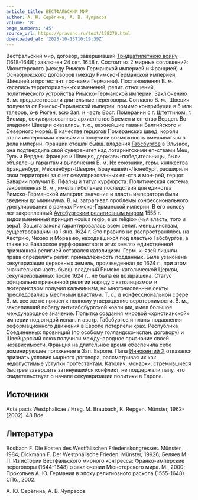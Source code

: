 ```yaml
---
article_title: ВЕСТФАЛЬСКИЙ МИР
author: А. Ю. Серёгина, А. В. Чупрасов
volume: '8'
page_numbers: '45'
source_url: https://pravenc.ru/text/158270.html
downloaded_at: '2025-10-13T10:19:39Z'
---
```


Вестфальский мир, договор, завершивший [Тридцатилетнюю войну](<https://pravenc.ru/text/Тридцатилетнюю войну.html>) (1618-1648); заключен 24 окт. 1648 г. Состоит из 2 мирных соглашений: Мюнстерского (между Римско-Германской империей и Францией) и Оснабрюкского договоров (между Римско-Германской империей, Швецией и протестант. гос-вами Германии). Постановления В. м. касались территориальных изменений, религ. отношений, политического устройства Римско-Германской империи. Заключению В. м. предшествовали длительные переговоры. Согласно В. м., Швеция получила от Римско-Германской империи, помимо контрибуции в 5 млн талеров, о-в Рюген, всю Зап. и часть Вост. Померании с г. Штеттином, г. Висмар, секуляризованные архиеп-ство Бремен и еп-ство Верден. Во владении Швеции оказались, т. о., важнейшие гавани Балтийского и Северного морей. В качестве герцогов Померанских швед. короли стали имперскими князьями и получили возможность вмешиваться в дела империи. Франции отошли бывш. владения [Габсбургов](https://pravenc.ru/text/ГАБСБУРГИ.html) в Эльзасе, она подтвердила свой суверенитет над лотарингскими еп-ствами Мец, Туль и Верден. Франция и Швеция, державы-победительницы, были объявлены гарантами выполнения В. м. Их союзники, герм. княжества Бранденбург, Мекленбург-Шверин, Брауншвейг-Люнебург, расширили свои территории за счет секуляризованных еп-ств и мон-рей, герцог Баварии получил В. Пфальц и титул курфюрста. Политическая система, закрепленная В. м., имела гибельные последствия для единства Римско-Германской империи: значение и власть императора были сведены до минимума. В. м. затрагивал проблемы конфессионального урегулирования в рамках Римско-Германской империи. В его основу лег закрепленный [Аугсбургским религиозным миром](<https://pravenc.ru/text/Аугсбургским религиозным миром.html>) 1555 г. видоизмененный принцип «cuius regio, eius religio» (чья власть, того и вера). Защита закона гарантировалась всем религ. меньшинствам, существовавшим на 1 янв. 1624 г. Это правило не распространялось на Австрию, Чехию и Моравию, находившихся под властью Габсбургов, а также на Баварское курфюршество: в этих землях единственной признанной религией оставался католицизм. Герм. князей лишили права определять религ. принадлежность подданных. Была узаконена секуляризация церковных земель, произведенная до 1624 г., при этом значительная часть бывш. владений Римско-католической Церкви, секуляризованных после 1624 г., не была ей возвращена. Статус официально признанной религии наряду с католицизмом и лютеранством получил кальвинизм, но многочисленные секты преследовались местными властями. Т. о., в конфессиональной сфере В. м. все же не привел к полному утверждению веротерпимости. В. м., закрепивший победу антигабсбургской коалиции, имел большое международное значение. Попытка создания мировой «христианской» империи под эгидой испан. и австр. Габсбургов и планы подавления реформационного движения в Европе потерпели крах. Республика Соединенных провинций (по особому голландско-испан. договору) и Швейцарский союз получили международное признание своей независимости. Франция на длительное время обеспечила себе доминирующее положение в Зап. Европе. Папа [Иннокентий X](<https://pravenc.ru/text/Иннокентий X.html>) отказался признать условия мирного договора, рассматривая их как недопустимые уступки протестантам. Католич. монархи, стремившиеся быстрее завершить затянувшийся конфликт, не поддержали папу, что свидетельствует о начале секуляризации политики в Европе.

## Источники

Acta pacis Westphalicae / Hrsg. M. Braubach, K. Repgen. Münster, 1962-[2002]. 48 Bde.

## Литература

Bosbach F. Die Kosten des Westfälischen Friedenskongresses. Münster, 1984; Dickmann F. Der Westphälische Frieden. Münster, 19926; Беляев М. П. Из истории Вестфальского мирного конгресса: Франко-имперские переговоры (1644-1648) о заключении Мюнстерского мира. М., 2000; Прокопьев А. Ю. Германия в эпоху религиозного раскола (1555-1648). СПб., 2002.

А. Ю. Серёгина, А. В. Чупрасов
